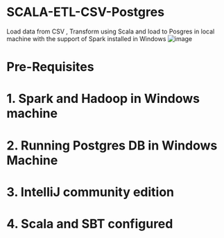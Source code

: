 # SCALA-ETL-CSV-Postgres
Load data from CSV , Transform using Scala and load to Posgres in local machine with the support of Spark installed in Windows
![image](https://github.com/user-attachments/assets/fb792a62-4ddb-4191-a849-507fe65304f4)

# Pre-Requisites

# 1. Spark and Hadoop in Windows machine

# 2. Running Postgres DB in Windows Machine

# 3. IntelliJ community edition

# 4. Scala and SBT configured

